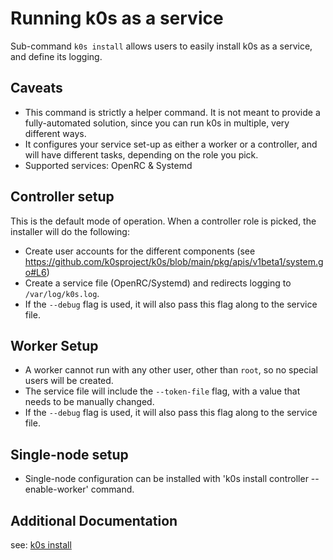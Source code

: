 # Running k0s as a service

Sub-command `k0s install` allows users to easily install k0s as a service, and define its logging.

## Caveats
* This command is strictly a helper command. It is not meant to provide a fully-automated solution, since you can run k0s in multiple, very different ways.
* It configures your service set-up as either a worker or a controller, and will have different tasks, depending on the role you pick.
* Supported services: OpenRC & Systemd

## Controller setup
This is the default mode of operation. When a controller role is picked, the installer will do the following:

* Create user accounts for the different components (see https://github.com/k0sproject/k0s/blob/main/pkg/apis/v1beta1/system.go#L6)
* Create a service file (OpenRC/Systemd) and redirects logging to `/var/log/k0s.log`.
* If the `--debug` flag is used, it will also pass this flag along to the service file.

## Worker Setup
* A worker cannot run with any other user, other than `root`, so no special users will be created.
* The service file will include the `--token-file` flag, with a value that needs to be manually changed.
* If the `--debug` flag is used, it will also pass this flag along to the service file.

## Single-node setup
* Single-node configuration can be installed with 'k0s install controller --enable-worker' command.

## Additional Documentation
see: [k0s install](cli/k0s_install.md)